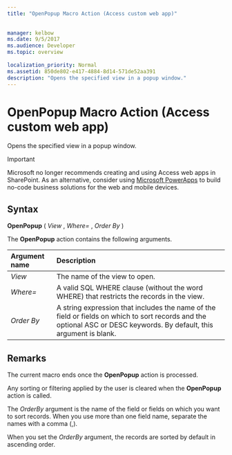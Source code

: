 ```yaml
---
title: "OpenPopup Macro Action (Access custom web app)"
 
 
manager: kelbow
ms.date: 9/5/2017
ms.audience: Developer
ms.topic: overview
  
localization_priority: Normal
ms.assetid: 850de802-e417-4884-8d14-571de52aa391
description: "Opens the specified view in a popup window."
---
```


# OpenPopup Macro Action (Access custom web app)

Opens the specified view in a popup window.
  
> [!IMPORTANT]
> Microsoft no longer recommends creating and using Access web apps in SharePoint. As an alternative, consider using [Microsoft PowerApps](https://powerapps.microsoft.com/en-us/) to build no-code business solutions for the web and mobile devices. 
  
## Syntax

 **OpenPopup** (  *View*  ,  *Where=*  ,  *Order By*  ) 
  
The **OpenPopup** action contains the following arguments. 
  
|**Argument name**|**Description**|
|:-----|:-----|
| *View*  <br/> |The name of the view to open.  <br/> |
| *Where=*  <br/> |A valid SQL WHERE clause (without the word WHERE) that restricts the records in the view.  <br/> |
| *Order By*  <br/> |A string expression that includes the name of the field or fields on which to sort records and the optional ASC or DESC keywords. By default, this argument is blank.  <br/> |
   
## Remarks

The current macro ends once the **OpenPopup** action is processed. 
  
Any sorting or filtering applied by the user is cleared when the **OpenPopup** action is called. 
  
The  *OrderBy*  argument is the name of the field or fields on which you want to sort records. When you use more than one field name, separate the names with a comma (,). 
  
When you set the  *OrderBy*  argument, the records are sorted by default in ascending order. 
  

